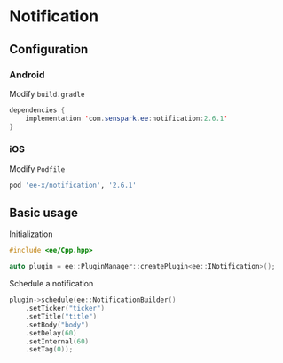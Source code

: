 # Notification
## Configuration
### Android
Modify `build.gradle`
```java
dependencies {
    implementation 'com.senspark.ee:notification:2.6.1'
}
```

### iOS
Modify `Podfile`
```ruby
pod 'ee-x/notification', '2.6.1'
```

## Basic usage
Initialization
```cpp
#include <ee/Cpp.hpp>

auto plugin = ee::PluginManager::createPlugin<ee::INotification>();
```

Schedule a notification
```cpp
plugin->schedule(ee::NotificationBuilder()
    .setTicker("ticker")
    .setTitle("title")
    .setBody("body")
    .setDelay(60)
    .setInternal(60)
    .setTag(0));
```